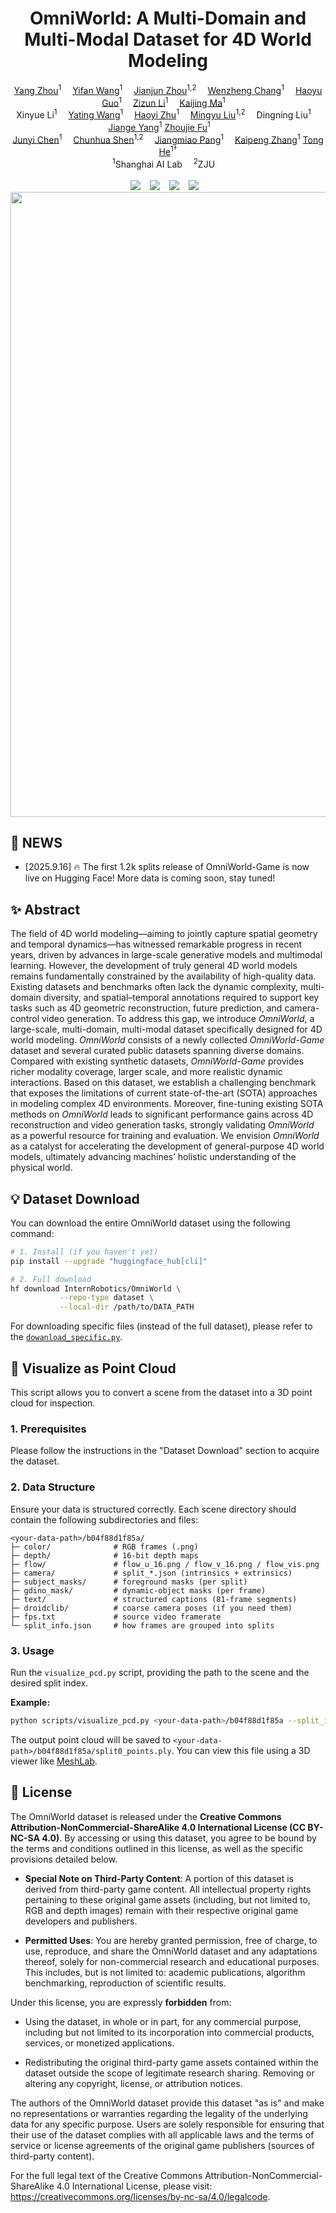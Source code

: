 <h1 align='center'>OmniWorld: A Multi-Domain and Multi-Modal Dataset for 4D World Modeling</h1>
<div align='center'>
    <a href='https://github.com/yangzhou24' target='_blank'>Yang Zhou</a><sup>1</sup> 
    <a href='https://github.com/yyfz' target='_blank'>Yifan Wang</a><sup>1</sup> 
    <a href='https://zhoutimemachine.github.io' target='_blank'>Jianjun Zhou</a><sup>1,2</sup> 
    <a href='https://github.com/AmberHeart' target='_blank'>Wenzheng Chang</a><sup>1</sup> 
    <a href='https://github.com/ghy0324' target='_blank'>Haoyu Guo</a><sup>1</sup> 
    <a href='https://github.com/LiZizun' target='_blank'>Zizun Li</a><sup>1</sup> 
    <a href='https://kaijing.space/' target='_blank'>Kaijing Ma</a><sup>1</sup> 
    
</div>
<div align='center'>
<a target='_blank'>Xinyue Li</a><sup>1</sup> 
    <a href='https://scholar.google.com/citations?user=5SuBWh0AAAAJ&hl=en' target='_blank'>Yating Wang</a><sup>1</sup> 
    <a href='https://www.haoyizhu.site/' target='_blank'>Haoyi Zhu</a><sup>1</sup> 
    <a href='https://mingyulau.github.io/' target='_blank'>Mingyu Liu</a><sup>1,2</sup> 
    <a target='_blank'>Dingning Liu</a><sup>1</sup> 
    <a href='https://yangjiangeyjg.github.io/' target='_blank'>Jiange Yang</a><sup>1</sup>
    <a href='https://github.com/Kr1sJFU' target='_blank'>Zhoujie Fu</a><sup>1</sup>  
    
</div>
<div align='center'>
    <a href='https://sotamak1r.github.io/' target='_blank'>Junyi Chen</a><sup>1</sup> 
    <a href='https://cshen.github.io' target='_blank'>Chunhua Shen</a><sup>1,2</sup> 
    <a href='https://oceanpang.github.io' target='_blank'>Jiangmiao Pang</a><sup>1</sup> 
    <a href='https://kpzhang93.github.io/' target='_blank'>Kaipeng Zhang</a><sup>1</sup>
    <a href='https://tonghe90.github.io/' target='_blank'>Tong He</a><sup>1†</sup>
</div>
<div align='center'>
    <sup>1</sup>Shanghai AI Lab  <sup>2</sup>ZJU 
</div>
<br>
<div align="center">
  <a href="https://yangzhou24.github.io/OmniWorld/"><img src="https://img.shields.io/badge/Project Page-F78100?style=plastic&logo=google-chrome&logoColor=white"></a>  
  <a href="https://arxiv.org/abs/xxx"><img src="https://img.shields.io/static/v1?label=Paper&message=Arxiv&color=red&logo=arxiv"></a>  
  <a href="https://github.com/yangzhou24/OmniWorld"><img src="https://img.shields.io/static/v1?label=Code&message=Github&color=blue&logo=github"></a>  
  <a href="https://huggingface.co/datasets/InternRobotics/OmniWorld"><img src="https://img.shields.io/static/v1?label=Dataset&message=HuggingFace&color=yellow&logo=huggingface"></a>  
</div>

<img src="assets/teaser.png" width="1000px">

## 🎉 NEWS
- [2025.9.16] 🔥 The first 1.2k splits release of OmniWorld-Game is now live on Hugging Face! More data is coming soon, stay tuned!

## ✨ Abstract
The field of 4D world modeling—aiming to jointly capture spatial geometry and temporal dynamics—has witnessed remarkable progress in recent years, driven by advances in large-scale generative models and multimodal learning.
However, the development of truly general 4D world models remains fundamentally constrained by the availability of high-quality data.
Existing datasets and benchmarks often lack the dynamic complexity, multi-domain diversity, and spatial–temporal annotations required to support key tasks such as 4D geometric reconstruction, future prediction, and camera-control video generation.
To address this gap, we introduce _OmniWorld_, a large-scale, multi-domain, multi-modal dataset specifically designed for 4D world modeling.
_OmniWorld_ consists of a newly collected _OmniWorld-Game_ dataset and several curated public datasets spanning diverse domains.
Compared with existing synthetic datasets, _OmniWorld-Game_ provides richer modality coverage, larger scale, and more realistic dynamic interactions.
Based on this dataset, we establish a challenging benchmark that exposes the limitations of current state-of-the-art (SOTA) approaches in modeling complex 4D environments.
Moreover, fine-tuning existing SOTA methods on _OmniWorld_ leads to significant performance gains across 4D reconstruction and video generation tasks, strongly validating _OmniWorld_ as a powerful resource for training and evaluation.
We envision _OmniWorld_ as a catalyst for accelerating the development of general-purpose 4D world models, ultimately advancing machines’ holistic understanding of the physical world.


## 💡 Dataset Download
You can download the entire OmniWorld dataset using the following command:
```bash
# 1. Install (if you haven't yet)
pip install --upgrade "huggingface_hub[cli]"

# 2. Full download
hf download InternRobotics/OmniWorld \
           --repo-type dataset \
           --local-dir /path/to/DATA_PATH
```
For downloading specific files (instead of the full dataset), please refer to the [`dowanload_specific.py`](scripts/dowanload_specific.py).



## 🚀 Visualize as Point Cloud

This script allows you to convert a scene from the dataset into a 3D point cloud for inspection.

### 1\. Prerequisites

Please follow the instructions in the "Dataset Download" section to acquire the dataset.

### 2\. Data Structure

Ensure your data is structured correctly. Each scene directory should contain the following subdirectories and files:

```
<your-data-path>/b04f88d1f85a/
├─ color/              # RGB frames (.png)
├─ depth/              # 16-bit depth maps
├─ flow/               # flow_u_16.png / flow_v_16.png / flow_vis.png
├─ camera/             # split_*.json (intrinsics + extrinsics)
├─ subject_masks/      # foreground masks (per split)
├─ gdino_mask/         # dynamic-object masks (per frame)
├─ text/               # structured captions (81-frame segments)
├─ droidclib/          # coarse camera poses (if you need them)
├─ fps.txt             # source video framerate
└─ split_info.json     # how frames are grouped into splits
```

### 3\. Usage

Run the `visualize_pcd.py` script, providing the path to the scene and the desired split index.

**Example:**

```bash
python scripts/visualize_pcd.py <your-data-path>/b04f88d1f85a --split_idx 0
```

The output point cloud will be saved to `<your-data-path>/b04f88d1f85a/split0_points.ply`. You can view this file using a 3D viewer like [MeshLab](https://www.meshlab.net/).

## 📄 License
The OmniWorld dataset is released under the **Creative Commons Attribution-NonCommercial-ShareAlike 4.0 International License (CC BY-NC-SA 4.0)**. By accessing or using this dataset, you agree to be bound by the terms and conditions outlined in this license, as well as the specific provisions detailed below.

- **Special Note on Third-Party Content**:
A portion of this dataset is derived from third-party game content. All intellectual property rights pertaining to these original game assets (including, but not limited to, RGB and depth images) remain with their respective original game developers and publishers.

- **Permitted Uses**:
You are hereby granted permission, free of charge, to use, reproduce, and share the OmniWorld dataset and any adaptations thereof, solely for non-commercial research and educational purposes. This includes, but is not limited to: academic publications, algorithm benchmarking, reproduction of scientific results.

Under this license, you are expressly **forbidden** from:

- Using the dataset, in whole or in part, for any commercial purpose, including but not limited to its incorporation into commercial products, services, or monetized applications.

- Redistributing the original third-party game assets contained within the dataset outside the scope of legitimate research sharing.
Removing or altering any copyright, license, or attribution notices.

The authors of the OmniWorld dataset provide this dataset "as is" and make no representations or warranties regarding the legality of the underlying data for any specific purpose. Users are solely responsible for ensuring that their use of the dataset complies with all applicable laws and the terms of service or license agreements of the original game publishers (sources of third-party content).

For the full legal text of the Creative Commons Attribution-NonCommercial-ShareAlike 4.0 International License, please visit: https://creativecommons.org/licenses/by-nc-sa/4.0/legalcode.

